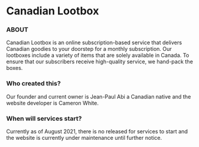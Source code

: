 # Canadian Lootbox

### ABOUT
Canadian Lootbox is an online subscription-based service that delivers Canadian goodies to your doorstep for a monthly subscription. Our lootboxes include a variety of items that are solely available in Canada. To ensure that our subscribers receive high-quality service, we hand-pack the boxes.

### Who created this?
Our founder and current owner is Jean-Paul Abi a Canadian native and the website developer is Cameron White.

### When will services start?
Currently as of August 2021, there is no released for services to start and the website is currently under maintenance until further notice.
